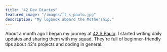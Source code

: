 ```yaml
---
title: "42 Dev Diaries"
featured_image: "/images/ft_s_paulo.jpg"
description: "My logbook aboard the Mothership."
---
```


About a month ago I began my journey at [42 S Paulo](https://www.42sp.org.br/).
I started writing daily updates and sharing them with my squad. They're full of
beginner-friendly tips about 42's projects and coding in general.
